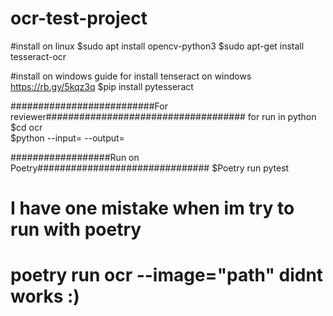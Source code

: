 # ocr-test-project
#install on linux
$sudo apt install opencv-python3
$sudo apt-get install tesseract-ocr

#install on windows
guide for install tenseract on windows https://rb.gy/5kqz3q
$pip install pytesseract

##########################For reviewer####################################
for run in python 
$cd ocr  
$python --input=<path to file> --output=<path to file> 

##################Run on Poetry###############################
$Poetry run pytest


# I have one mistake when im try to run with poetry 
# poetry run ocr --image="path" didnt works :) 
